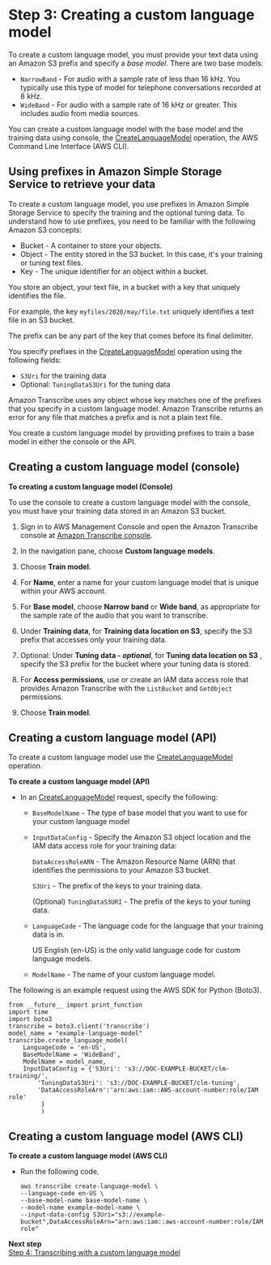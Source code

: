 # Step 3: Creating a custom language model<a name="create-custom-language-model"></a>

To create a custom language model, you must provide your text data using an Amazon S3 prefix and specify a *base model*\. There are two base models:
+ `NarrowBand` \- For audio with a sample rate of less than 16 kHz\. You typically use this type of model for telephone conversations recorded at 8 kHz\.
+ `WideBand` \- For audio with a sample rate of 16 kHz or greater\. This includes audio from media sources\.

You can create a custom language model with the base model and the training data using console, the [CreateLanguageModel](API_CreateLanguageModel.md) operation, the AWS Command Line Interface \(AWS CLI\)\.

## Using prefixes in Amazon Simple Storage Service to retrieve your data<a name="prefix-get-data"></a>

To create a custom language model, you use prefixes in Amazon Simple Storage Service to specify the training and the optional tuning data\. To understand how to use prefixes, you need to be familiar with the following Amazon S3 concepts:
+ Bucket \- A container to store your objects\.
+ Object \- The entity stored in the S3 bucket\. In this case, it's your training or tuning text files\.
+ Key \- The unique identifier for an object within a bucket\. 

You store an object, your text file, in a bucket with a key that uniquely identifies the file\.

For example, the key `myfiles/2020/may/file.txt` uniquely identifies a text file in an S3 bucket\.

The prefix can be any part of the key that comes before its final delimiter\.

You specify prefixes in the [CreateLanguageModel](API_CreateLanguageModel.md) operation using the following fields: 
+ `S3Uri` for the training data
+ Optional: `TuningDataS3Uri` for the tuning data

Amazon Transcribe uses any object whose key matches one of the prefixes that you specify in a custom language model\. Amazon Transcribe returns an error for any file that matches a prefix and is not a plain text file\.

You create a custom language model by providing prefixes to train a base model in either the console or the API\.

## Creating a custom language model \(console\)<a name="create-console"></a>

**To creating a custom language model \(Console\)**

To use the console to create a custom language model with the console, you must have your training data stored in an Amazon S3 bucket\.

1. Sign in to AWS Management Console and open the Amazon Transcribe console at [Amazon Transcribe console](https://console.aws.amazon.com/transcribe/)\.

1. In the navigation pane, choose **Custom language models**\.

1. Choose **Train model**\.

1. For **Name**, enter a name for your custom language model that is unique within your AWS account\.

1. For **Base model**, choose **Narrow band** or **Wide band**, as appropriate for the sample rate of the audio that you want to transcribe\.

1. Under **Training data**, for **Training data location on S3**, specify the S3 prefix that accesses only your training data\.

1. Optional: Under **Tuning data \- *optional***, for **Tuning data location on S3** , specify the S3 prefix for the bucket where your tuning data is stored\.

1. For **Access permissions**, use or create an IAM data access role that provides Amazon Transcribe with the `ListBucket` and `GetObject` permissions\.

1. Choose **Train model**\.

## Creating a custom language model \(API\)<a name="create-api"></a>

 To create a custom language model use the [CreateLanguageModel](API_CreateLanguageModel.md) operation\. 

**To create a custom language model \(API\)**
+ In an [CreateLanguageModel](API_CreateLanguageModel.md) request, specify the following:
  + `BaseModelName` \- The type of base model that you want to use for your custom language model
  + `InputDataConfig` \- Specify the Amazon S3 object location and the IAM data access role for your training data:

     

    `DataAccessRoleARN` \- The Amazon Resource Name \(ARN\) that identifies the permissions to your Amazon S3 bucket\.

    `S3Uri` \- The prefix of the keys to your training data\.

    \(Optional\) `TuningDataS3URI` \- The prefix of the keys to your tuning data\.
  + `LanguageCode` \- The language code for the language that your training data is in\.

    

    US English \(en\-US\) is the only valid language code for custom language models\.
  + `ModelName` \- The name of your custom language model\.

The following is an example request using the AWS SDK for Python \(Boto3\)\.

```
from __future__ import print_function
import time
import boto3
transcribe = boto3.client('transcribe')
model_name = "example-language-model"
transcribe.create_language_model(
    LanguageCode = 'en-US',
    BaseModelName = 'WideBand',
    ModelName = model_name,
    InputDataConfig = {'S3Uri': 's3://DOC-EXAMPLE-BUCKET/clm-training/',
        'TuningDataS3Uri': 's3://DOC-EXAMPLE-BUCKET/clm-tuning',
        'DataAccessRoleArn':'arn:aws:iam::AWS-account-number:role/IAM role'
         }
         )
```

## Creating a custom language model \(AWS CLI\)<a name="create-cli"></a>

**To create a custom language model \(AWS CLI\)**
+ Run the following code\.

  ```
  aws transcribe create-language-model \ 
  --language-code en-US \ 
  --base-model-name base-model-name \ 
  --model-name example-model-name \ 
  --input-data-config S3Uri="s3://example-bucket",DataAccessRoleArn="arn:aws:iam::aws-account-number:role/IAM role"
  ```

**Next step**  
[Step 4: Transcribing with a custom language model](clm-transcription.md)